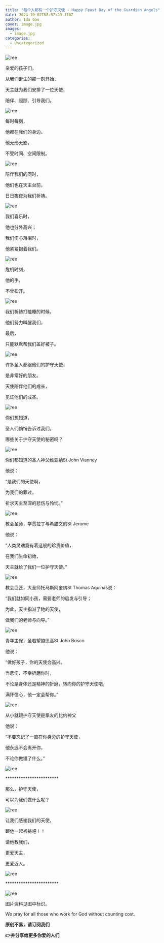 ```yaml
---
title: "每个人都有一个护守天使 - Happy Feast Day of the Guardian Angels"
date: 2024-10-02T08:57:29.116Z
author: Ida Gao
cover: image.jpg
images:
  - image.jpg
categories:
  - Uncategorized
---
```


  

<!--more-->

![ree](https://static.wixstatic.com/media/ec8b63_dbaefe7c4bba4dc8b46a5ab2e0ea1bff~mv2.jpg)

亲爱的孩子们，

从我们诞生的那一刻开始，

天主就为我们安排了一位天使，

陪伴、照顾、引导我们。

  

![ree](https://static.wixstatic.com/media/ec8b63_4c3d0f2c543047d1a02caedb4fffde12~mv2.jpg)

每时每刻，

他都在我们的身边。

他无形无影，

不受时间、空间限制。

![ree](https://static.wixstatic.com/media/ec8b63_886b0a3124d44f48b91f1d01746084be~mv2.jpg)

陪伴我们的同时，

他们也在天主台前，

日日夜夜为我们祈祷。

  

![ree](https://static.wixstatic.com/media/ec8b63_824144f784414ff9a5b3b436632a2dcb~mv2.jpg)

我们喜乐时，

他也分外高兴；

我们伤心落泪时，

他紧紧抱着我们。

![ree](https://static.wixstatic.com/media/ec8b63_370458fdbeb14782a9c883b2f84380f1~mv2.jpg)

危机时刻，

他的手，

不曾松开。

![ree](https://static.wixstatic.com/media/ec8b63_da42340654244bf4b7f8f49e6b4377b1~mv2.jpg)

我们祈祷打瞌睡的时候，

他们努力叫醒我们，

最后，

只能默默帮我们盖好被子。

![ree](https://static.wixstatic.com/media/ec8b63_c81c9ab989d24a24bb2c083d86dcef69~mv2.jpg)

许多圣人都跟他们的护守天使，

是非常好的朋友。

天使陪伴他们的成长，

见证他们的成圣。

![ree](https://static.wixstatic.com/media/ec8b63_562e06d6c5dc41f8b4ff9aa98eef9e8a~mv2.jpg)

你们想知道，

圣人们悄悄告诉过我们，

哪些关于护守天使的秘密吗？

  

![ree](https://static.wixstatic.com/media/ec8b63_4e3ec8407c0347a181db874d1a652cf7~mv2.jpg)

你们都知道的圣人神父维亚纳St John Vianney

他说：

“是我们的天使啊，

为我们的罪过，

祈求天主至深的悲伤与怜悯。”

![ree](https://static.wixstatic.com/media/ec8b63_973a178d8d6241a592f430d415922be5~mv2.jpg)

教会圣师，学贯拉丁与希腊文的St Jerome

他说：

“人类灵魂竟有着这般的珍贵价值，

在我们生命初始，

天主就给了我们一位护守天使。”

![ree](https://static.wixstatic.com/media/ec8b63_4228f2093474416d84d76e999013edbe~mv2.jpg)

教会巨匠，大圣师托马斯阿奎纳St Thomas Aquinas说：

“我们就如同小孩，需要老师的启发与引导；

为此，天主指派了祂的天使，

做我们的老师与向导。”

![ree](https://static.wixstatic.com/media/ec8b63_bb570ea4669f47e08f5d799a00f536ab~mv2.jpg)

青年主保，圣若望鲍思高St John Bosco

他说：

“做好孩子，你的天使会高兴。

当悲伤、不幸折磨你时，

不论是身体还是精神的折磨，转向你的护守天使吧，

满怀信心，他一定会帮你。”

![ree](https://static.wixstatic.com/media/ec8b63_f69084dd769545aabe7af2580d9a8be8~mv2.jpg)

从小就跟护守天使是挚友的比约神父

他说：

“不要忘记了一直在你身旁的护守天使，

他永远不会离开你，

不论你做错了什么。”

![ree](https://static.wixstatic.com/media/ec8b63_e8176628dc5844ed86836ad6fcb7ba1c~mv2.jpg)

\*\*\*\*\*\*\*\*\*\*\*\*\*\*\*\*\*\*\*\*\*\*\*\*  

那么，护守天使，

可以为我们做什么呢？

![ree](https://static.wixstatic.com/media/ec8b63_6c277a3254fa41b2a969ea6aac953ae9~mv2.jpg)

让我们感谢我们的天使，

跟他一起祈祷吧！！

请他教我们，

更爱天主，

更爱近人。

![ree](https://static.wixstatic.com/media/ec8b63_9712a8a04abf434abc3ea849165992e6~mv2.jpg)

\*\*\*\*\*\*\*\*\*\*\*\*\*\*\*\*\*\*\*\*\*\*\*\*

![ree](https://static.wixstatic.com/media/ec8b63_3d7b2a66ab3c4640a40b5341003a3201~mv2.jpg)

  

  

  

  

图片资料见图中标识。

We pray for all those who work for God without counting cost.

**原创不易，请订阅我们**

**👉并分享给更多你爱的人们**
